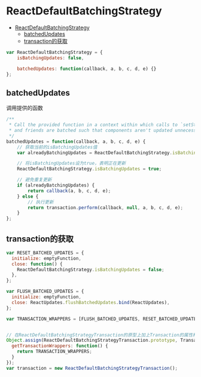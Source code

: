 # ReactDefaultBatchingStrategy

<!-- TOC -->

- [ReactDefaultBatchingStrategy](#reactdefaultbatchingstrategy)
    - [batchedUpdates](#batchedupdates)
    - [transaction的获取](#transaction的获取)

<!-- /TOC -->

```js
var ReactDefaultBatchingStrategy = {
    isBatchingUpdates: false,

    batchedUpdates: function(callback, a, b, c, d, e) {}
};
```

## batchedUpdates

调用提供的函数

```js
/**
 * Call the provided function in a context within which calls to `setState`
 * and friends are batched such that components aren't updated unnecessarily.
 */
batchedUpdates = function(callback, a, b, c, d, e) {
    // 获取当前的isBatchingUpdates值
    var alreadyBatchingUpdates = ReactDefaultBatchingStrategy.isBatchingUpdates;

    // 将isBatchingUpdates设为true，表明正在更新
    ReactDefaultBatchingStrategy.isBatchingUpdates = true;

    // 避免重复更新
    if (alreadyBatchingUpdates) {
        return callback(a, b, c, d, e);
    } else {
        // 执行更新
        return transaction.perform(callback, null, a, b, c, d, e);
    }
};
```

## transaction的获取

```js
var RESET_BATCHED_UPDATES = {
  initialize: emptyFunction,
  close: function() {
    ReactDefaultBatchingStrategy.isBatchingUpdates = false;
  },
};

var FLUSH_BATCHED_UPDATES = {
  initialize: emptyFunction,
  close: ReactUpdates.flushBatchedUpdates.bind(ReactUpdates),
};

var TRANSACTION_WRAPPERS = [FLUSH_BATCHED_UPDATES, RESET_BATCHED_UPDATES];


// 在ReactDefaultBatchingStrategyTransaction的原型上加上Transaction的属性和getTransactionWrappers方法
Object.assign(ReactDefaultBatchingStrategyTransaction.prototype, Transaction, {
  getTransactionWrappers: function() {
    return TRANSACTION_WRAPPERS;
  }
});
var transaction = new ReactDefaultBatchingStrategyTransaction();

```
